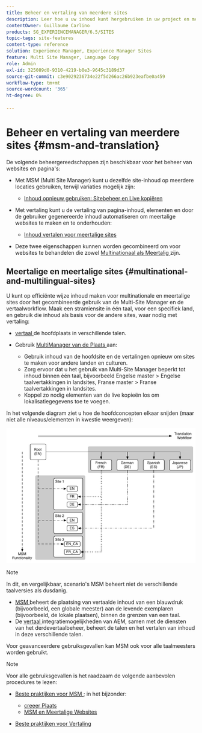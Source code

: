 ```yaml
---
title: Beheer en vertaling van meerdere sites
description: Leer hoe u uw inhoud kunt hergebruiken in uw project en meertalige websites in Adobe Experience Manager kunt beheren.
contentOwner: Guillaume Carlino
products: SG_EXPERIENCEMANAGER/6.5/SITES
topic-tags: site-features
content-type: reference
solution: Experience Manager, Experience Manager Sites
feature: Multi Site Manager, Language Copy
role: Admin
exl-id: 325089d0-9310-4219-b0e3-9645c3189d37
source-git-commit: c3e9029236734e22f5d266ac26b923eafbe0a459
workflow-type: tm+mt
source-wordcount: '365'
ht-degree: 0%

---
```


# Beheer en vertaling van meerdere sites {#msm-and-translation}

De volgende beheergereedschappen zijn beschikbaar voor het beheer van websites en pagina&#39;s:

* Met MSM (Multi Site Manager) kunt u dezelfde site-inhoud op meerdere locaties gebruiken, terwijl variaties mogelijk zijn:

   * [Inhoud opnieuw gebruiken: Sitebeheer en Live kopiëren](/help/sites-administering/msm.md)

* Met vertaling kunt u de vertaling van pagina-inhoud, elementen en door de gebruiker gegenereerde inhoud automatiseren om meertalige websites te maken en te onderhouden:

   * [Inhoud vertalen voor meertalige sites](/help/sites-administering/translation.md)

* Deze twee eigenschappen kunnen worden gecombineerd om voor websites te behandelen die zowel [ Multinationaal als Meertalig ](#multinational-and-multilingual-sites) zijn.

## Meertalige en meertalige sites {#multinational-and-multilingual-sites}

U kunt op efficiënte wijze inhoud maken voor multinationale en meertalige sites door het gecombineerde gebruik van de Multi-Site Manager en de vertaalworkflow. Maak een stramiensite in één taal, voor een specifiek land, en gebruik die inhoud als basis voor de andere sites, waar nodig met vertaling:

* [ vertaal ](/help/sites-administering/translation.md) de hoofdplaats in verschillende talen.

* Gebruik [ MultiManager van de Plaats ](/help/sites-administering/msm.md) aan:

   * Gebruik inhoud van de hoofdsite en de vertalingen opnieuw om sites te maken voor andere landen en culturen.
   * Zorg ervoor dat u het gebruik van Multi-Site Manager beperkt tot inhoud binnen één taal, bijvoorbeeld Engelse master > Engelse taalvertakkingen in landsites, Franse master > Franse taalvertakkingen in landsites.
   * Koppel zo nodig elementen van de live kopieën los om lokalisatiegegevens toe te voegen.

In het volgende diagram ziet u hoe de hoofdconcepten elkaar snijden (maar niet alle niveaus/elementen in kwestie weergeven):

![ Diagram die belangrijkste concepten MSM en Vertaling tonen ](assets/chlimage_1-71a.png)

>[!NOTE]
>
>In dit, en vergelijkbaar, scenario&#39;s MSM beheert niet de verschillende taalversies als dusdanig.
>
>* [ MSM ](/help/sites-administering/msm.md) beheert de plaatsing van vertaalde inhoud van een blauwdruk (bijvoorbeeld, een globale meester) aan de levende exemplaren (bijvoorbeeld, de lokale plaatsen), binnen de grenzen van een taal.
>* De [ vertaal ](/help/sites-administering/translation.md) integratiemogelijkheden van AEM, samen met de diensten van het derdevertaalbeheer, beheert de talen en het vertalen van inhoud in deze verschillende talen.
>
>Voor geavanceerdere gebruiksgevallen kan MSM ook voor alle taalmeesters worden gebruikt.

>[!NOTE]
>
>Voor alle gebruiksgevallen is het raadzaam de volgende aanbevolen procedures te lezen:
>
>* [ Beste praktijken voor MSM ](/help/sites-administering/msm-best-practices.md); in het bijzonder:
>
>   * [ creeer Plaats ](/help/sites-administering/msm-best-practices.md#create-site)
>   * [ MSM en Meertalige Websites ](/help/sites-administering/msm-best-practices.md#msm-and-multilingual-websites)
>
>* [ Beste praktijken voor Vertaling ](/help/sites-administering/tc-bp.md)
